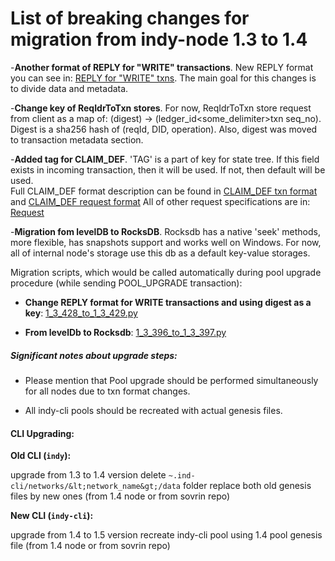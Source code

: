 # List of breaking changes for migration from indy-node 1.3 to 1.4

-**Another format of REPLY for "WRITE" transactions**. New REPLY format you can see in:
 [REPLY for "WRITE" txns](https://github.com/hyperledger/indy-node/blob/master/docs/requests.md#reply-structure-for-write-requests).
 The main goal for this changes is to divide data and metadata.

-**Change key of ReqIdrToTxn stores**.   For now, ReqIdrToTxn store request from client as a map of:
 (digest) -> (ledger_id<some_delimiter>txn seq_no). Digest is a sha256 hash of (reqId, DID, operation). 
 Also, digest was moved to transaction metadata section.
 
-**Added tag for CLAIM_DEF**. 'TAG' is a part of key for state tree. If this field exists in incoming transaction, then it will be used. If not, then default will be used.  
Full CLAIM_DEF format description can be found in [CLAIM_DEF txn format](https://github.com/hyperledger/indy-node/blob/master/docs/transactions.md#claim_def) and [CLAIM_DEF request format](https://github.com/hyperledger/indy-node/blob/master/docs/requests.md#claim_def)
All of other request specifications are in: [Request](https://github.com/hyperledger/indy-node/blob/master/docs/requests.md)

-**Migration fom levelDB to RocksDB**. Rocksdb has a native 'seek' methods, more flexible, has snapshots support and works well on Windows.
For now, all of internal node's storage use this db as a default key-value storages.  

Migration scripts, which would be called automatically during pool upgrade procedure (while sending POOL_UPGRADE transaction):

 - **Change REPLY format for WRITE transactions and using digest as a key**:
    [1_3_428_to_1_3_429.py](https://github.com/hyperledger/indy-node/blob/master/data/migrations/deb/1_3_428_to_1_3_429.py)


 - **From levelDb to Rocksdb**: 
    [1_3_396_to_1_3_397.py](https://github.com/hyperledger/indy-node/blob/master/data/migrations/deb/1_3_396_to_1_3_397.py)
    
##### Significant notes about upgrade steps:

 - Please mention that Pool upgrade should be performed simultaneously for all nodes due to txn format changes.

 - All indy-cli pools should be recreated with actual genesis files.

#### CLI Upgrading:

**Old CLI (`indy`):**

upgrade from 1.3 to 1.4 version
delete `~.ind-cli/networks/&lt;network_name&gt;/data` folder
replace both old genesis files by new ones (from 1.4 node or from sovrin repo)

**New CLI (`indy-cli`):**

upgrade from 1.4 to 1.5 version
recreate indy-cli pool using 1.4 pool genesis file (from 1.4 node or from sovrin repo)

